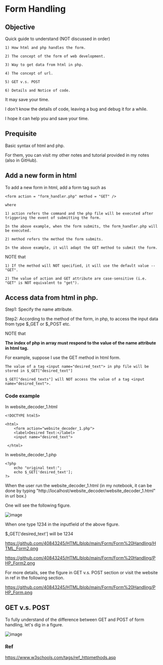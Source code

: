 # Form Handling
## Objective
Quick guide to understand (NOT discussed in order)
  
    1) How html and php handles the form.
    
    2) The concept of the form of web development.
    
    3) Way to get data from html in php.
    
    4) The concept of url.
    
    5) GET v.s. POST
    
    6) Details and Notice of code.
   
It may save your time. 
    
I don't know the details of code, leaving a bug and debug it for a while.

I hope it can help you and save your time.
  
## Prequisite
Basic syntax of html and php.

For them, you can visit my other notes and tutorial provided in my notes (also in GitHub).


## Add a new form in html
To add a new form in html, add a form tag such as  

    <form action = "form_handler.php" method = "GET" />
    
    where 
    
    1) action refers the command and the php file will be executed after triggering the event of submitting the form.
    
    In the above example, when the form submits, the form_handler.php will be executed.
    
    2) method refers the method the form submits. 
    
    In the above example, it will adapt the GET method to submit the form.
    
NOTE that
    
    1) If the method will NOT specified, it will use the default value -- "GET".
    
    2) The value of action and GET attribute are case-sensitive (i.e. "GET" is NOT equivalent to "get").
    
## Access data from html in php.

Step1: Specify the name attribute.

Step2: According to the method of the form, in php, to access the input data from type $_GET or $_POST etc.

NOTE that

<b>The index of php in array must respond to the value of the name attribute in html tag.</b>

For example, suppose I use the GET method in html form.

    The value of a tag <input name="desired_text"> in php file will be stored in $_GET["desired_text"]
    
    $_GET["desired_texts"] will NOT access the value of a tag <input name="desired_text">.
    
  
### Code example

In website_decoder_1.html

    <!DOCTYPE html5>

    <html>
        <form action="website_decoder_1.php">
        <label>Desired Text:</label>
        <input name="desired_text">

     </html>

In website_decoder_1.php

    <?php
        echo "original text:";
        echo $_GET['desired_text'];
    ?>
        
        
When the user run the website_decoder_1.html (in my notebook, it can be done by typing "http://localhost/website_decoder/website_decoder_1.html" in url box.)

One will see the following figure.

![image](https://user-images.githubusercontent.com/75050655/227746707-aec91e1f-0881-4ea1-a25f-fa5ea42f6fc1.png)

When one type 1234 in the inputfield of the above figure.

$_GET['desired_text'] will be 1234

        
https://github.com/40843245/HTML/blob/main/Form/Form%20Handling/HTML_Form2.png

https://github.com/40843245/HTML/blob/main/Form/Form%20Handling/PHP_Form2.png

For more details, see the figure in GET v.s. POST section or visit the website in ref in the following section.

https://github.com/40843245/HTML/blob/main/Form/Form%20Handling/PHP_Form.png

## GET v.s. POST
To fully understand of the difference between GET and POST of form handling, let's dig in a figure.

![image](https://user-images.githubusercontent.com/75050655/227727831-7e4ecfb3-16ef-458b-bb2d-956537376e71.png)

### Ref

https://www.w3schools.com/tags/ref_httpmethods.asp
